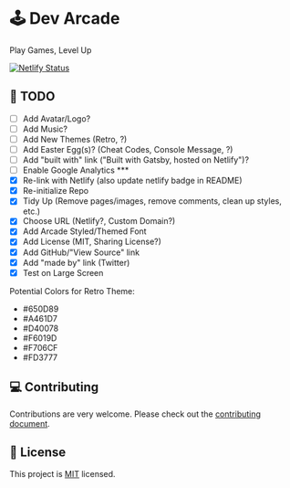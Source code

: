 
# :joystick: Dev Arcade

Play Games, Level Up

[![Netlify Status](https://api.netlify.com/api/v1/badges/2d6a70f9-1238-4198-9b3e-d75eedc6a532/deploy-status)](https://app.netlify.com/sites/joshbuchea/deploys)

## :memo: TODO

- [ ] Add Avatar/Logo?
- [ ] Add Music?
- [ ] Add New Themes (Retro, ?)
- [ ] Add Easter Egg(s)? (Cheat Codes, Console Message, ?)
- [ ] Add "built with" link ("Built with Gatsby, hosted on Netlify")?
- [ ] Enable Google Analytics ***
- [x] Re-link with Netlify (also update netlify badge in README)
- [x] Re-initialize Repo
- [x] Tidy Up (Remove pages/images, remove comments, clean up styles, etc.)
- [x] Choose URL (Netlify?, Custom Domain?)
- [x] Add Arcade Styled/Themed Font
- [x] Add License (MIT, Sharing License?)
- [x] Add GitHub/"View Source" link
- [x] Add "made by" link (Twitter)
- [x] Test on Large Screen

Potential Colors for Retro Theme:

- #650D89
- #A461D7
- #D40078
- #F6019D
- #F706CF
- #FD3777

## :computer: Contributing

Contributions are very welcome. Please check out the [contributing document](CONTRIBUTING.md).

## :bookmark: License

This project is [MIT](LICENSE) licensed.
